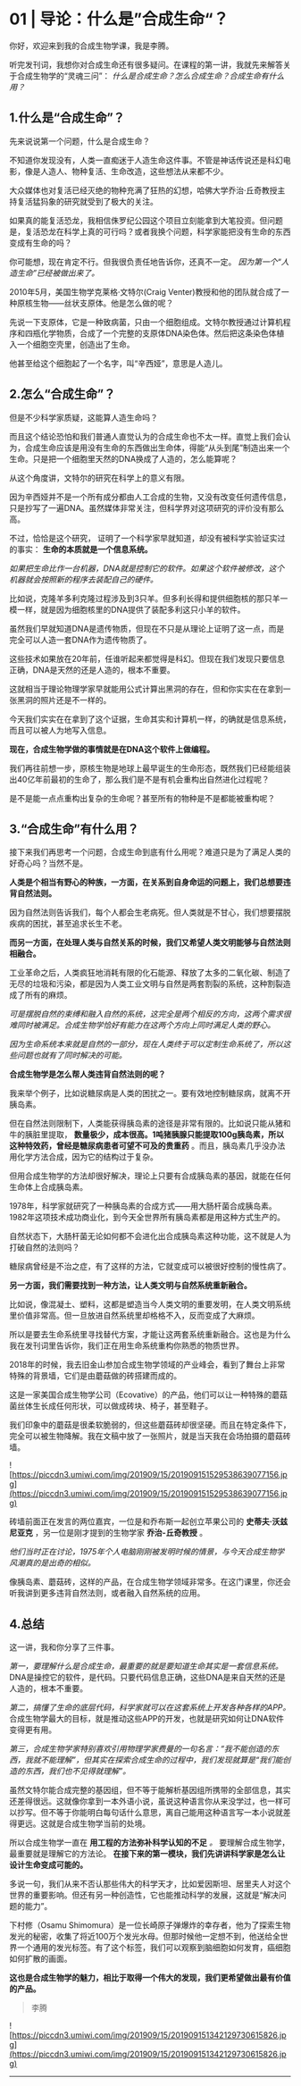 # 01 | 导论：什么是”合成生命“？

你好，欢迎来到我的合成生物学课，我是李腾。

听完发刊词，我想你对合成生命还有很多疑问。在课程的第一讲，我就先来解答关于合成生物学的“灵魂三问”： *什么是合成生命？怎么合成生命？合成生命有什么用？*

## 1.什么是“合成生命”？

先来说说第一个问题，什么是合成生命？

不知道你发现没有，人类一直痴迷于人造生命这件事。不管是神话传说还是科幻电影，像是人造人、物种复活、生命改造，这些想法从来都不少。

大众媒体也对复活已经灭绝的物种充满了狂热的幻想，哈佛大学乔治·丘奇教授主持复活猛犸象的研究就受到了极大的关注。

如果真的能复活恐龙，我相信侏罗纪公园这个项目立刻能拿到大笔投资。但问题是，复活恐龙在科学上真的可行吗？或者我换个问题，科学家能把没有生命的东西变成有生命的吗？

你可能想，现在肯定不行。但我很负责任地告诉你，还真不一定。 *因为第一个“人造生命”已经被做出来了。*

2010年5月，美国生物学克莱格·文特尔(Craig Venter)教授和他的团队就合成了一种原核生物——丝状支原体。他是怎么做的呢？

先说一下支原体，它是一种致病菌，只由一个细胞组成。文特尔教授通过计算机程序和四瓶化学物质，合成了一个完整的支原体DNA染色体。然后把这条染色体植入一个细胞空壳里，创造出了生命。

他甚至给这个细胞起了一个名字，叫“辛西娅”，意思是人造儿。

## 2.怎么“合成生命”？

但是不少科学家质疑，这能算人造生命吗？

而且这个结论恐怕和我们普通人直觉认为的合成生命也不太一样。直觉上我们会认为，合成生命应该是用没有生命的东西做出生命体，得能“从头到尾”制造出来一个生命。只是把一个细胞里天然的DNA换成了人造的，怎么能算呢？

从这个角度讲，文特尔的研究在科学上的意义有限。

因为辛西娅并不是一个所有成分都由人工合成的生物，又没有改变任何遗传信息，只是抄写了一遍DNA。虽然媒体非常关注，但科学界对这项研究的评价没有那么高。

不过，恰恰是这个研究， 证明了一个科学家早就知道，却没有被科学实验证实过的事实： **生命的本质就是一个信息系统。** 

 *如果把生命比作一台机器，DNA就是控制它的软件。如果这个软件被修改，这个机器就会按照新的程序去装配自己的硬件。* 

比如说，克隆羊多利克隆过程涉及到3只羊。但多利长得和提供细胞核的那只羊一模一样，就是因为细胞核里的DNA提供了装配多利这只小羊的软件。

虽然我们早就知道DNA是遗传物质，但现在不只是从理论上证明了这一点，而是完全可以人造一套DNA作为遗传物质了。

这些技术如果放在20年前，任谁听起来都觉得是科幻。但现在我们发现只要信息正确，DNA是天然的还是人造的，根本不重要。

这就相当于理论物理学家早就能用公式计算出黑洞的存在，但和你实实在在拿到一张黑洞的照片还是不一样的。

今天我们实实在在拿到了这个证据，生命其实和计算机一样，的确就是信息系统，而且可以被人为地写入信息。

 **现在，合成生物学做的事情就是在DNA这个软件上做编程。**

我们再往前想一步，原核生物是地球上最早诞生的生命形态，既然我们已经能组装出40亿年前最初的生命了，那么我们是不是有机会重构出自然进化过程呢？

是不是能一点点重构出复杂的生命呢？甚至所有的物种是不是都能被重构呢？

## 3.“合成生命”有什么用？

接下来我们再思考一个问题，合成生命到底有什么用呢？难道只是为了满足人类的好奇心吗？当然不是。

 **人类是个相当有野心的种族，一方面，在关系到自身命运的问题上，我们总想要违背自然法则。**

因为自然法则告诉我们，每个人都会生老病死。但人类就是不甘心，我们想要摆脱疾病的困扰，甚至追求长生不老。

 **而另一方面，在处理人类与自然关系的时候，我们又希望人类文明能够与自然法则相融合。**

工业革命之后，人类疯狂地消耗有限的化石能源、释放了太多的二氧化碳、制造了无尽的垃圾和污染，都是因为人类工业文明与自然是两套割裂的系统，这种割裂造成了所有的麻烦。

 *可是摆脱自然的束缚和融入自然的系统，这完全是两个相反的方向，这两个需求很难同时被满足。合成生物学恰好有能力在这两个方向上同时满足人类的野心。*

 *因为生命系统本来就是自然的一部分，现在人类终于可以定制生命系统了，所以这些问题也就有了同时解决的可能。*

 **合成生物学是怎么帮人类违背自然法则的呢？**

我来举个例子，比如说糖尿病是人类的困扰之一。要有效地控制糖尿病，就离不开胰岛素。

但在自然法则限制下，人类能获得胰岛素的途径是非常有限的。比如说只能从猪和牛的胰脏里提取， **数量极少，成本很高。1吨猪胰腺只能提取100g胰岛素，所以这种特效药，曾经是糖尿病患者可望不可及的贵重药** 。而且，胰岛素几乎没办法用化学方法合成，因为它的结构过于复杂。

但用合成生物学的方法却很好解决，理论上只要有合成胰岛素的基因，就能在任何生命体上合成胰岛素。

1978年，科学家就研究了一种胰岛素的合成方式——用大肠杆菌合成胰岛素。1982年这项技术成功商业化，到今天全世界所有胰岛素都是用这种方式生产的。

自然状态下，大肠杆菌无论如何都不会进化出合成胰岛素这种功能，这不就是人为打破自然的法则吗？

糖尿病曾经是不治之症，有了这样的方法，它就变成可以被很好控制的慢性病了。

 **另一方面，我们需要找到一种方法，让人类文明与自然系统重新融合。**

比如说，像混凝土、塑料，这都是塑造当今人类文明的重要发明，在人类文明系统里价值非常高。但一旦放进自然系统里却格格不入，反而变成了大麻烦。

所以是要去生命系统里寻找替代方案，才能让这两套系统重新融合。这也是为什么我在发刊词里告诉你，我们正在用生命系统重构你熟悉的物质世界。

2018年的时候，我去旧金山参加合成生物学领域的产业峰会，看到了舞台上非常特殊的背景墙，它们是由蘑菇做的砖搭建而成的。

这是一家美国合成生物学公司（Ecovative）的产品，他们可以让一种特殊的蘑菇菌丝体生长成任何形状，可以做成砖块、椅子，甚至鞋子。

我们印象中的蘑菇是很柔软脆弱的，但这些蘑菇砖却很坚硬。而且在特定条件下，完全可以被生物降解。我在文稿中放了一张照片，就是当天我在会场拍摄的蘑菇砖墙。

![https://piccdn3.umiwi.com/img/201909/15/201909151529538639077156.jpg](https://piccdn3.umiwi.com/img/201909/15/201909151529538639077156.jpg)

砖墙前面正在发言的两位嘉宾，一位是和乔布斯一起创立苹果公司的 **史蒂夫·沃兹尼亚克** ，另一位是刚才提到的生物学家 **乔治-丘奇教授** 。

 *他们当时正在讨论，1975年个人电脑刚刚被发明时候的情景，与今天合成生物学风潮真的是出奇的相似。* 

像胰岛素、蘑菇砖，这样的产品，在合成生物学领域非常多。在这门课里，你还会听我讲到更多违背自然法则，或者融入自然系统的应用。

## 4.总结

这一讲，我和你分享了三件事。

 *第一，要理解什么是合成生命，最重要的就是要知道生命其实是一套信息系统。* DNA是操控它的软件，是代码。只要代码信息正确，这些DNA是来自天然的还是人造的，根本不重要。

 *第二，搞懂了生命的底层代码，科学家就可以在这套系统上开发各种各样的APP。* 合成生物学最大的目标，就是推动这些APP的开发，也就是研究如何让DNA软件变得更有用。

 *第三，合成生物学家特别喜欢引用物理学家费曼的一句名言：“我不能创造的东西，我就不能理解”，但其实在探索合成生命的过程中，我们发现就算是“我们能创造的东西，我们也不见得就理解”。*

虽然文特尔能合成完整的基因组，但不等于能解析基因组所携带的全部信息，其实还差得很远。这就像你拿到一本外语小说，虽说这种语言你从来没学过，也一样可以抄写。但不等于你能明白每句话什么意思，离自己能用这种语言写一本小说就差得更远。这就是合成生物学当前的处境。

所以合成生物学一直在 **用工程的方法弥补科学认知的不足**  *。* 要理解合成生物学，最重要就是理解它的方法论。 **在接下来的第一模块，我们先讲讲科学家是怎么让设计生命变成可能的。**

多说一句，我们从来不否认那些伟大的科学天才，比如爱因斯坦、居里夫人对这个世界的重要影响。但还有另一种创造性，它也能推动科学的发展，这就是“解决问题的能力”。

下村修（Osamu Shimomura）是一位长崎原子弹爆炸的幸存者，他为了探索生物发光的秘密，收集了将近100万个发光水母。但那时候他一定想不到，他送给全世界一个通用的发光标签。有了这个标签，我们可以观察到脑细胞如何发育，癌细胞如何扩散的画面。

 **这也是合成生物学的魅力，相比于取得一个伟大的发现，我们更希望做出最有价值的产品。**

> 李腾

![https://piccdn3.umiwi.com/img/201909/15/201909151342129730615826.jpg](https://piccdn3.umiwi.com/img/201909/15/201909151342129730615826.jpg)

---
